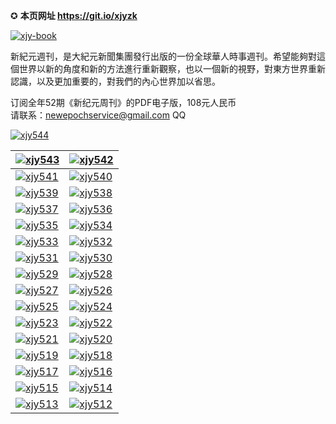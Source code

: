 ✪ **本页网址 https://git.io/xjyzk**  

[![xjy-book](https://cloud.githubusercontent.com/assets/18081243/14840784/d105c716-0c7a-11e6-8687-d9eabda06f17.jpg)](https://github.com/xjy16/xjy/blob/master/README.md)

新紀元週刊，是大紀元新聞集團發行出版的一份全球華人時事週刊。希望能夠對這個世界以新的角度和新的方法進行重新觀察，也以一個新的視野，對東方世界重新認識，以及更加重要的，對我們的內心世界加以省思。

订阅全年52期《新纪元周刊》的PDF电子版，108元人民币  
请联系：newepochservice@gmail.com  QQ

[![xjy544](https://github.com/xjy16/books/blob/master/cover/xjy544.jpg)](https://github.com/xjy16/books/blob/master/N544.zip?raw=true)

[![xjy543](https://github.com/xjy16/books/blob/master/cover/xjy543.jpg)](https://github.com/xjy16/books/blob/master/N543.zip?raw=true) | [![xjy542](https://github.com/xjy16/books/blob/master/cover/xjy542.jpg)](https://github.com/xjy16/books/blob/master/N542.zip?raw=true)
| ------------ | ------------- |
[![xjy541](https://github.com/xjy16/books/blob/master/cover/xjy541.jpg)](https://github.com/xjy16/books/blob/master/N541.zip?raw=true) | [![xjy540](https://github.com/xjy16/books/blob/master/cover/xjy540.jpg)](https://github.com/xjy16/books/blob/master/N540.zip?raw=true)
[![xjy539](https://github.com/xjy16/books/blob/master/cover/xjy539.jpg)](https://github.com/xjy16/books/blob/master/N539.zip?raw=true) | [![xjy538](https://github.com/xjy16/books/blob/master/cover/xjy538.jpg)](https://github.com/xjy16/books/blob/master/N538.zip?raw=true)
[![xjy537](https://github.com/xjy16/books/blob/master/cover/xjy537.jpg)](https://github.com/xjy16/books/blob/master/N537.zip?raw=true) | [![xjy536](https://github.com/xjy16/books/blob/master/cover/xjy536.jpg)](https://github.com/xjy16/books/blob/master/N536.zip?raw=true)
[![xjy535](https://github.com/xjy16/books/blob/master/cover/xjy535.jpg)](https://github.com/xjy16/books/blob/master/N535.zip?raw=true) | [![xjy534](https://github.com/xjy16/books/blob/master/cover/xjy534.jpg)](https://github.com/xjy16/books/blob/master/N534.zip?raw=true)
[![xjy533](https://cloud.githubusercontent.com/assets/18081243/26750681/41ca6aa6-47ee-11e7-9d00-fa85faef291e.jpg)](https://github.com/xjy16/books/blob/master/N533.zip?raw=true) | [![xjy532](https://cloud.githubusercontent.com/assets/18081243/26338360/002a811e-3f45-11e7-9cea-17a4e712be9c.jpg)](https://github.com/xjy16/books/blob/master/N532.zip?raw=true)
[![xjy531](https://cloud.githubusercontent.com/assets/18081243/26338359/0028f36c-3f45-11e7-9553-445dabbf5471.jpg)](https://github.com/xjy16/books/blob/master/N531.zip?raw=true) | [![xjy530](https://cloud.githubusercontent.com/assets/20497750/26086469/ced36e3c-39b8-11e7-9984-018958841119.jpg)](https://github.com/xjy16/books/blob/master/N530.zip?raw=true)
[![xjy529](https://cloud.githubusercontent.com/assets/20497750/26086468/ced34d94-39b8-11e7-96bb-b4b523cff411.jpg)](https://github.com/xjy16/books/blob/master/N529.zip?raw=true) | [![xjy528](https://cloud.githubusercontent.com/assets/20497750/26086466/cecf5630-39b8-11e7-9868-6bfc6929394b.jpg)](https://github.com/xjy16/books/blob/master/N528.zip?raw=true)
[![xjy527](https://cloud.githubusercontent.com/assets/20497750/26086467/ced0e11c-39b8-11e7-9e13-7cf7a1d5c05b.jpg)](https://d1br6nm36173c9.cloudfront.net/pdf/xjyzk/N527.pdf) | [![xjy526](https://cloud.githubusercontent.com/assets/20497750/25074139/ac0ac572-22ba-11e7-9dbc-2e5b5446d64c.jpg)](https://d1br6nm36173c9.cloudfront.net/pdf/xjyzk/N526.pdf)
[![xjy525](https://cloud.githubusercontent.com/assets/20497750/25074140/ac2351b4-22ba-11e7-9f60-9d30d64dce14.jpg)](https://d1br6nm36173c9.cloudfront.net/pdf/xjyzk/N525.pdf) | [![xjy524](https://cloud.githubusercontent.com/assets/18081243/24536199/6b7450e2-159e-11e7-9967-d4f26645de89.jpg)](https://d1br6nm36173c9.cloudfront.net/pdf/xjyzk/N524.pdf)
| [![xjy523](https://cloud.githubusercontent.com/assets/18081243/24536200/6b8a12ec-159e-11e7-89e1-280890278c12.jpg)](https://d1br6nm36173c9.cloudfront.net/pdf/xjyzk/N523.pdf) | [![xjy522](https://cloud.githubusercontent.com/assets/18081243/24088563/d6ed9476-0cf9-11e7-86f1-d9d3d99927e6.jpg)](https://d1br6nm36173c9.cloudfront.net/pdf/xjyzk/N522.pdf) |
[![xjy521](https://cloud.githubusercontent.com/assets/18081243/23782886/34f249ac-051d-11e7-9d8d-86e3c30c706b.jpg)](https://d1br6nm36173c9.cloudfront.net/pdf/xjyzk/N521.pdf) | [![xjy520](https://cloud.githubusercontent.com/assets/18081243/23782884/32c028f2-051d-11e7-8561-b37746bd07c9.jpg)](https://d1br6nm36173c9.cloudfront.net/pdf/xjyzk/N520.pdf)
[![xjy519](https://cloud.githubusercontent.com/assets/20497750/23337359/7957c638-fbb0-11e6-9641-964871b315c9.jpg)](https://d1br6nm36173c9.cloudfront.net/pdf/xjyzk/N519.pdf) | [![xjy518](https://cloud.githubusercontent.com/assets/20497750/23337342/da8df1f8-fbaf-11e6-990b-2867165802a7.jpg)](https://d1br6nm36173c9.cloudfront.net/pdf/xjyzk/N518.pdf)
[![xjy517](https://cloud.githubusercontent.com/assets/20497750/23337343/dc18dff6-fbaf-11e6-93a0-7e4d1c0afbb6.jpg)](https://d1br6nm36173c9.cloudfront.net/pdf/xjyzk/N517.pdf) | [![xjy516](https://cloud.githubusercontent.com/assets/18081243/22404323/2875ec26-e5f4-11e6-8e8b-0d2e2004e613.jpg)](https://d1br6nm36173c9.cloudfront.net/pdf/xjyzk/N516.pdf)
[![xjy515](https://cloud.githubusercontent.com/assets/18081243/22190180/122eb432-e0e7-11e6-9d04-95866c01192d.jpg)](https://d1br6nm36173c9.cloudfront.net/pdf/xjyzk/N515.pdf) | [![xjy514](https://cloud.githubusercontent.com/assets/18081243/21970497/8f7d22dc-db6c-11e6-99c7-7965739d801f.jpg)](https://d1br6nm36173c9.cloudfront.net/pdf/xjyzk/N514.pdf)
[![xjy513](https://cloud.githubusercontent.com/assets/18081243/21791019/0a02dbe6-d6ae-11e6-9572-a2464c97d22b.jpg)](https://d1br6nm36173c9.cloudfront.net/pdf/xjyzk/N513.pdf)|[![xjy512](https://cloud.githubusercontent.com/assets/18081243/21574968/d93c326a-cef5-11e6-8897-553eea840762.jpg)](https://d1br6nm36173c9.cloudfront.net/pdf/xjyzk/N512.pdf)|[![xjy511](https://cloud.githubusercontent.com/assets/18081243/21574966/d658be92-cef5-11e6-8f77-62c615787d45.jpg)](https://d1br6nm36173c9.cloudfront.net/pdf/xjyzk/N511.pdf) 
